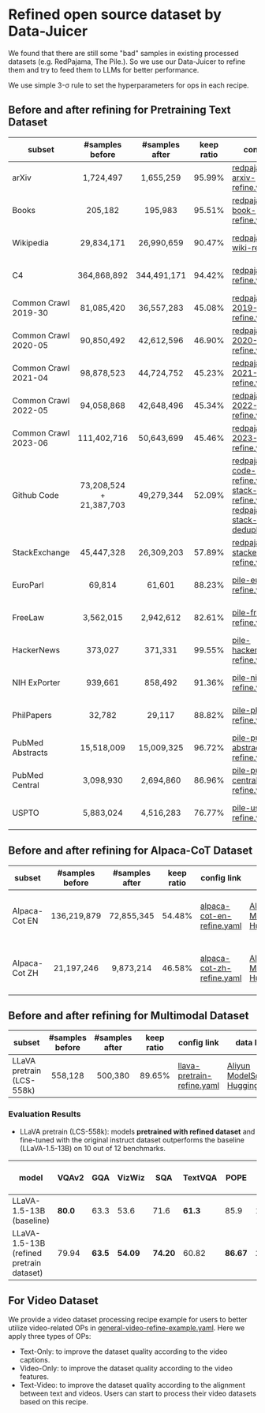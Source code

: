 # Refined open source dataset by Data-Juicer

We found that there are still some "bad" samples in existing processed datasets (e.g. RedPajama, The Pile.). So we use our Data-Juicer to refine them and try to feed them to LLMs for better performance.

We use simple 3-σ rule to set the hyperparameters for ops in each recipe.

## Before and after refining for Pretraining Text Dataset

| subset               |       #samples before       | #samples after | keep ratio | config link                                                                                                                                                                                                                        | data link                                                                                                                                                                                                                                                                                  | source                  |
|----------------------|:---------------------------:|:--------------:|:----------:|------------------------------------------------------------------------------------------------------------------------------------------------------------------------------------------------------------------------------------|--------------------------------------------------------------------------------------------------------------------------------------------------------------------------------------------------------------------------------------------------------------------------------------------|-------------------------|
| arXiv                |          1,724,497          |   1,655,259    |   95.99%   | [redpajama-arxiv-refine.yaml](redpajama-arxiv-refine.yaml)                                                                                                                                                                         | [Aliyun](https://dail-wlcb.oss-cn-wulanchabu.aliyuncs.com/LLM_data/our_refined_datasets/pretraining/redpajama-arxiv-refine-result.jsonl) <br> [ModelScope](https://modelscope.cn/datasets/Data-Juicer/redpajama-arxiv-refined-by-data-juicer/summary)  <br> [HuggingFace](https://huggingface.co/datasets/datajuicer/redpajama-arxiv-refined-by-data-juicer)                                        | Redpajama               |
| Books                |           205,182           |    195,983     |   95.51%   | [redpajama-book-refine.yaml](redpajama-book-refine.yaml)                                                                                                                                                                           | [Aliyun](https://dail-wlcb.oss-cn-wulanchabu.aliyuncs.com/LLM_data/our_refined_datasets/pretraining/redpajama-book-refine-result.jsonl) <br> [ModelScope](https://modelscope.cn/datasets/Data-Juicer/redpajama-book-refined-by-data-juicer/summary)   <br> [HuggingFace](https://huggingface.co/datasets/datajuicer/redpajama-book-refined-by-data-juicer)                                        | Redpajama               |
| Wikipedia            |         29,834,171          |   26,990,659   |   90.47%   | [redpajama-wiki-refine.yaml](redpajama-wiki-refine.yaml)                                                                                                                                                                           | [Aliyun](https://dail-wlcb.oss-cn-wulanchabu.aliyuncs.com/LLM_data/our_refined_datasets/pretraining/redpajama-wiki-refine-result.jsonl) <br> [ModelScope](https://modelscope.cn/datasets/Data-Juicer/redpajama-wiki-refined-by-data-juicer/summary)   <br> [HuggingFace](https://huggingface.co/datasets/datajuicer/redpajama-wiki-refined-by-data-juicer)                                        | Redpajama               |
| C4                   |         364,868,892         |  344,491,171   |   94.42%   | [redpajama-c4-refine.yaml](redpajama-c4-refine.yaml)                                                                                                                                                                               | [Aliyun](https://dail-wlcb.oss-cn-wulanchabu.aliyuncs.com/LLM_data/our_refined_datasets/pretraining/redpajama-c4-refine-result.jsonl) <br> [ModelScope](https://modelscope.cn/datasets/Data-Juicer/redpajama-c4-refined-by-data-juicer/summary)  <br> [HuggingFace](https://huggingface.co/datasets/datajuicer/redpajama-c4-refined-by-data-juicer)                                             | Redpajama               |
| Common Crawl 2019-30 |         81,085,420          |   36,557,283   |   45.08%   | [redpajama-cc-2019-30-refine.yaml](redpajama-cc-2019-30-refine.yaml)                                                                                                                                                                           | [Aliyun](https://dail-wlcb.oss-cn-wulanchabu.aliyuncs.com/LLM_data/our_refined_datasets/pretraining/redpajama-cc-refine-results/redpajama-cc-2019-30-refine-result.jsonl) <br> [ModelScope](https://modelscope.cn/datasets/Data-Juicer/redpajama-cc-2019-30-refined-by-data-juicer/summary)  <br> [HuggingFace](https://huggingface.co/datasets/datajuicer/redpajama-cc-2019-30-refined-by-data-juicer)  | Redpajama               |
| Common Crawl 2020-05 |         90,850,492          |   42,612,596   |   46.90%   | [redpajama-cc-2020-05-refine.yaml](redpajama-cc-2020-05-refine.yaml)                                                                                                                                                                           | [Aliyun](https://dail-wlcb.oss-cn-wulanchabu.aliyuncs.com/LLM_data/our_refined_datasets/pretraining/redpajama-cc-refine-results/redpajama-cc-2020-05-refine-result.jsonl) <br> [ModelScope](https://modelscope.cn/datasets/Data-Juicer/redpajama-cc-2020-05-refined-by-data-juicer/summary)  <br> [HuggingFace](https://huggingface.co/datasets/datajuicer/redpajama-cc-2020-05-refined-by-data-juicer)  | Redpajama               |
| Common Crawl 2021-04 |         98,878,523          |   44,724,752   |   45.23%   | [redpajama-cc-2021-04-refine.yaml](redpajama-cc-2021-04-refine.yaml)                                                                                                                                                                           | [Aliyun](https://dail-wlcb.oss-cn-wulanchabu.aliyuncs.com/LLM_data/our_refined_datasets/pretraining/redpajama-cc-refine-results/redpajama-cc-2021-04-refine-result.jsonl) <br> [ModelScope](https://modelscope.cn/datasets/Data-Juicer/redpajama-cc-2021-04-refined-by-data-juicer/summary)  <br> [HuggingFace](https://huggingface.co/datasets/datajuicer/redpajama-cc-2021-04-refined-by-data-juicer)  | Redpajama               |
| Common Crawl 2022-05 |         94,058,868          |   42,648,496   |   45.34%   | [redpajama-cc-2022-05-refine.yaml](redpajama-cc-2022-05-refine.yaml)                                                                                                                                                                           | [Aliyun](https://dail-wlcb.oss-cn-wulanchabu.aliyuncs.com/LLM_data/our_refined_datasets/pretraining/redpajama-cc-refine-results/redpajama-cc-2022-05-refine-result.jsonl) <br> [ModelScope](https://modelscope.cn/datasets/Data-Juicer/redpajama-cc-2022-05-refined-by-data-juicer/summary)  <br> [HuggingFace](https://huggingface.co/datasets/datajuicer/redpajama-cc-2022-05-refined-by-data-juicer)  | Redpajama               |
| Common Crawl 2023-06 |         111,402,716         |   50,643,699   |   45.46%   | [redpajama-cc-2023-06-refine.yaml](redpajama-cc-2023-06-refine.yaml)                                                                                                                                                                           | [Aliyun](https://dail-wlcb.oss-cn-wulanchabu.aliyuncs.com/LLM_data/our_refined_datasets/pretraining/redpajama-cc-refine-results/redpajama-cc-2023-06-refine-result.jsonl) <br> [ModelScope](https://modelscope.cn/datasets/Data-Juicer/redpajama-cc-2023-06-refined-by-data-juicer/summary)  <br> [HuggingFace](https://huggingface.co/datasets/datajuicer/redpajama-cc-2023-06-refined-by-data-juicer) | Redpajama               |
| Github Code          | 73,208,524 <br>+ 21,387,703 |   49,279,344   |   52.09%   | [redpajama-code-refine.yaml](github_code/redpajama-code-refine.yaml)<br>[stack-code-refine.yaml](github_code/stack-code-refine.yaml)<br>[redpajama-stack-code-deduplicate.yaml](github_code/redpajama-stack-code-deduplicate.yaml) | [Aliyun](https://dail-wlcb.oss-cn-wulanchabu.aliyuncs.com/LLM_data/our_refined_datasets/pretraining/redpajama-stack-code-refine-result.jsonl) <br> [ModelScope](https://modelscope.cn/datasets/Data-Juicer/redpajama-stack-code-refined-by-data-juicer/summary)  <br> [HuggingFace](https://huggingface.co/datasets/datajuicer/redpajama-stack-code-refined-by-data-juicer)                             | Redpajama<br>The Stack  |
| StackExchange        |         45,447,328          |   26,309,203   |   57.89%   | [redpajama-pile-stackexchange-refine.yaml](redpajama-pile-stackexchange-refine.yaml)                                                                                                                                               | [Aliyun](https://dail-wlcb.oss-cn-wulanchabu.aliyuncs.com/LLM_data/our_refined_datasets/pretraining/redpajama-pile-stackexchange-refine-result.jsonl) <br> [ModelScope](https://modelscope.cn/datasets/Data-Juicer/redpajama-pile-stackexchange-refined-by-data-juicer/summary)  <br> [HuggingFace](https://huggingface.co/datasets/datajuicer/redpajama-pile-stackexchange-refined-by-data-juicer)             | Redpajama<br>The Pile   |
| EuroParl             |           69,814            |     61,601     |   88.23%   | [pile-europarl-refine.yaml](pile-europarl-refine.yaml)                                                                                                                                                                             | [Aliyun](https://dail-wlcb.oss-cn-wulanchabu.aliyuncs.com/LLM_data/our_refined_datasets/pretraining/the-pile-europarl-refine-result.jsonl) <br> [ModelScope](https://modelscope.cn/datasets/Data-Juicer/the-pile-europarl-refined-by-data-juicer/summary)  <br> [HuggingFace](https://huggingface.co/datasets/datajuicer/the-pile-europarl-refined-by-data-juicer)                                   | The Pile                |
| FreeLaw              |          3,562,015          |   2,942,612    |   82.61%   | [pile-freelaw-refine.yaml](pile-freelaw-refine.yaml)                                                                                                                                                                               | [Aliyun](https://dail-wlcb.oss-cn-wulanchabu.aliyuncs.com/LLM_data/our_refined_datasets/pretraining/the-pile-freelaw-refine-result.jsonl) <br> [ModelScope](https://modelscope.cn/datasets/Data-Juicer/the-pile-freelaw-refined-by-data-juicer/summary)  <br> [HuggingFace](https://huggingface.co/datasets/datajuicer/the-pile-freelaw-refined-by-data-juicer)                                     | The Pile                |
| HackerNews           |           373,027           |    371,331     |   99.55%   | [pile-hackernews-refine.yaml](pile-hackernews-refine.yaml)                                                                                                                                                                         | [Aliyun](https://dail-wlcb.oss-cn-wulanchabu.aliyuncs.com/LLM_data/our_refined_datasets/pretraining/the-pile-hackernews-refine-result.jsonl) <br> [ModelScope](https://modelscope.cn/datasets/Data-Juicer/the-pile-hackernews-refined-by-data-juicer/summary)  <br> [HuggingFace](https://huggingface.co/datasets/datajuicer/the-pile-hackernews-refined-by-data-juicer)                               | The Pile                |
| NIH ExPorter         |           939,661           |    858,492     |   91.36%   | [pile-nih-refine.yaml](pile-nih-refine.yaml)                                                                                                                                                                                       | [Aliyun](https://dail-wlcb.oss-cn-wulanchabu.aliyuncs.com/LLM_data/our_refined_datasets/pretraining/the-pile-hin-refine-result.jsonl) <br> [ModelScope](https://modelscope.cn/datasets/Data-Juicer/the-pile-nih-refined-by-data-juicer/summary)  <br> [HuggingFace](https://huggingface.co/datasets/datajuicer/the-pile-nih-refined-by-data-juicer)                                             | The Pile                |
| PhilPapers           |           32,782            |     29,117     |   88.82%   | [pile-philpaper-refine.yaml](pile-philpaper-refine.yaml)                                                                                                                                                                           | [Aliyun](https://dail-wlcb.oss-cn-wulanchabu.aliyuncs.com/LLM_data/our_refined_datasets/pretraining/the-pile-philpaper-refine-result.jsonl) <br> [ModelScope](https://modelscope.cn/datasets/Data-Juicer/the-pile-philpaper-refined-by-data-juicer/summary)  <br> [HuggingFace](https://huggingface.co/datasets/datajuicer/the-pile-philpaper-refined-by-data-juicer)                                 | The Pile                |
| PubMed Abstracts     |         15,518,009          |   15,009,325   |   96.72%   | [pile-pubmed-abstract-refine.yaml](pile-pubmed-abstract-refine.yaml)                                                                                                                                                               | [Aliyun](https://dail-wlcb.oss-cn-wulanchabu.aliyuncs.com/LLM_data/our_refined_datasets/pretraining/the-pile-pubmed-abstract-refine-result.jsonl) <br> [ModelScope](https://modelscope.cn/datasets/Data-Juicer/the-pile-pubmed-abstracts-refined-by-data-juicer/summary)  <br> [HuggingFace](https://huggingface.co/datasets/datajuicer/the-pile-pubmed-abstracts-refined-by-data-juicer)                    | The Pile                |
| PubMed Central       |          3,098,930          |   2,694,860    |   86.96%   | [pile-pubmed-central-refine.yaml](pile-pubmed-central-refine.yaml)                                                                                                                                                                 | [Aliyun](https://dail-wlcb.oss-cn-wulanchabu.aliyuncs.com/LLM_data/our_refined_datasets/pretraining/the-pile-pubmed-central-refine-result.jsonl) <br> [ModelScope](https://modelscope.cn/datasets/Data-Juicer/the-pile-pubmed-central-refined-by-data-juicer/summary) <br> [HuggingFace](https://huggingface.co/datasets/datajuicer/the-pile-pubmed-central-refined-by-data-juicer)                        | The Pile                |
| USPTO                |          5,883,024          |   4,516,283    |   76.77%   | [pile-uspto-refine.yaml](pile-uspto-refine.yaml)                                                                                                                                                                                   | [Aliyun](https://dail-wlcb.oss-cn-wulanchabu.aliyuncs.com/LLM_data/our_refined_datasets/pretraining/the-pile-uspto-refine-result.jsonl) <br> [ModelScope](https://modelscope.cn/datasets/Data-Juicer/the-pile-uspto-refined-by-data-juicer/summary) <br> [HuggingFace](https://huggingface.co/datasets/datajuicer/the-pile-uspto-refined-by-data-juicer) | The Pile                |


## Before and after refining for Alpaca-CoT Dataset

| subset | #samples before     |             #samples after             | keep ratio | config link                                                                                                                                                                                                                        | data link                                                                                                                                                         | source                 |
|------------------|:-------------------------:|:--------------------------------------:|:----------:|------------------------------------------------------------------------------------------------------------------------------------------------------------------------------------------------------------------------------------|--------------------------------------------------------------------------------------------------------------------------------------------------------------------|-------------------------|
| Alpaca-Cot EN | 136,219,879               | 72,855,345 |   54.48%   | [alpaca-cot-en-refine.yaml](alpaca_cot/alpaca-cot-en-refine.yaml)                                                                                                                                                                         | [Aliyun](https://dail-wlcb.oss-cn-wulanchabu.aliyuncs.com/LLM_data/our_refined_datasets/CFT/alpaca-cot-en-refine_result.jsonl) <br> [ModelScope](https://modelscope.cn/datasets/Data-Juicer/alpaca-cot-en-refined-by-data-juicer/summary) <br> [HuggingFace](https://huggingface.co/datasets/datajuicer/alpaca-cot-en-refined-by-data-juicer)                          | [39 Subsets of Alpaca-CoT](alpaca_cot/README.md#refined-alpaca-cot-dataset-meta-info)              |
| Alpaca-Cot ZH | 21,197,246               |               9,873,214                |   46.58%   | [alpaca-cot-zh-refine.yaml](alpaca_cot/alpaca-cot-zh-refine.yaml)                                                                                                                                                                         | [Aliyun](https://dail-wlcb.oss-cn-wulanchabu.aliyuncs.com/LLM_data/our_refined_datasets/CFT/alpaca-cot-zh-refine_result.jsonl) <br> [ModelScope](https://modelscope.cn/datasets/Data-Juicer/alpaca-cot-zh-refined-by-data-juicer/summary) <br> [HuggingFace](https://huggingface.co/datasets/datajuicer/alpaca-cot-zh-refined-by-data-juicer)                          | [28 Subsets of Alpaca-CoT](alpaca_cot/README.md#refined-alpaca-cot-dataset-meta-info)              |

## Before and after refining for Multimodal Dataset

| subset                    |       #samples before       | #samples after | keep ratio | config link                          | data link                                                                                                                                                                                                                                                                                 | source        |
|---------------------------|:---------------------------:|:--------------:|:----------:|--------------------------------------|-------------------------------------------------------------------------------------------------------------------------------------------------------------------------------------------------------------------------------------------------------------------------------------------|---------------|
| LLaVA pretrain (LCS-558k) |          558,128          |   500,380    |   89.65%   | [llava-pretrain-refine.yaml](llava-pretrain-refine.yaml) | [Aliyun](https://dail-wlcb.oss-cn-wulanchabu.aliyuncs.com/MM_data/our_refined_data/LLaVA-1.5/public/llava-pretrain-refine-result.json) <br> [ModelScope](https://modelscope.cn/datasets/Data-Juicer/llava-pretrain-refined-by-data-juicer/summary)  <br> [HuggingFace](https://huggingface.co/datasets/datajuicer/llava-pretrain-refined-by-data-juicer)                                        | [LLaVA-1.5](https://github.com/haotian-liu/LLaVA) |

### Evaluation Results
- LLaVA pretrain (LCS-558k): models **pretrained with refined dataset** and fine-tuned with the original instruct dataset outperforms the baseline (LLaVA-1.5-13B) on 10 out of 12 benchmarks.

| model                         | VQAv2 | GQA | VizWiz | SQA | TextVQA | POPE | MME | MM-Bench | MM-Bench-CN | SEED | LLaVA-Bench-Wild | MM-Vet |
|-------------------------------|-------| --- | --- | --- | --- | --- | --- | --- | --- | --- | --- | --- |
| LLaVA-1.5-13B <br> (baseline) | **80.0**  | 63.3 | 53.6 | 71.6 | **61.3** | 85.9 | 1531.3 | 67.7 | 63.6 | 61.6 | 72.5 | 36.1 |
| LLaVA-1.5-13B <br> (refined pretrain dataset) | 79.94 | **63.5** | **54.09** | **74.20** | 60.82 | **86.67** | **1565.53** | **68.2** | **63.9** | **61.8** | **75.9** | **37.4** |

## For Video Dataset

We provide a video dataset processing recipe example for users to better utilize video-related OPs in [general-video-refine-example.yaml](general-video-refine-example.yaml). Here we apply three types of OPs:
- Text-Only: to improve the dataset quality according to the video captions.
- Video-Only: to improve the dataset quality according to the video features.
- Text-Video: to improve the dataset quality according to the alignment between text and videos.
Users can start to process their video datasets based on this recipe.
